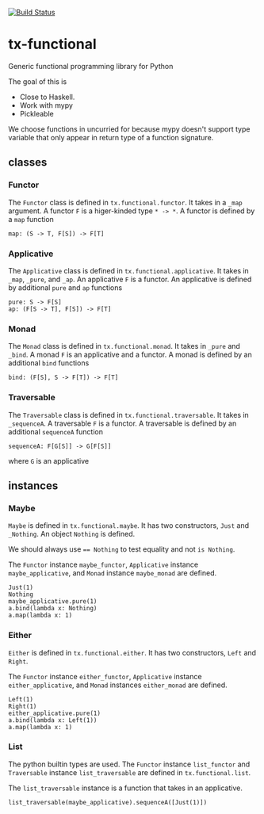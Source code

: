 [![Build Status](https://travis-ci.com/RENCI/tx-functional.svg?branch=master)](https://travis-ci.com/RENCI/tx-functional)

# tx-functional
Generic functional programming library for Python

The goal of this is
 * Close to Haskell.
 * Work with mypy
 * Pickleable

We choose functions in uncurried for because mypy doesn't support type variable that only appear in return type of a function signature.

## classes

### Functor

The `Functor` class is defined in `tx.functional.functor`.
It takes in a `_map` argument. A functor `F` is a higer-kinded type `* -> *`. 
A functor is defined by a `map` function
```
map: (S -> T, F[S]) -> F[T]
```

### Applicative

The `Applicative` class is defined in `tx.functional.applicative`.
It takes in `_map`, `_pure`, and `_ap`. An applicative `F` is a functor.
An applicative is defined by additional `pure` and `ap` functions
```
pure: S -> F[S]
ap: (F[S -> T], F[S]) -> F[T]
```

### Monad

The `Monad` class is defined in `tx.functional.monad`.
It takes in `_pure` and `_bind`. A monad `F` is an applicative and a functor.
A monad is defined by an additional `bind` functions
```
bind: (F[S], S -> F[T]) -> F[T]
```

### Traversable

The `Traversable` class is defined in `tx.functional.traversable`.
It takes in `_sequenceA`. A traversable `F` is a functor. 
A traversable is defined by an additional `sequenceA` function
```
sequenceA: F[G[S]] -> G[F[S]]
```
where `G` is an applicative

## instances

### Maybe
`Maybe` is defined in `tx.functional.maybe`. It has two constructors, `Just` and `_Nothing`. An object `Nothing` is defined.

We should always use `== Nothing` to test equality and not `is Nothing`.

The `Functor` instance `maybe_functor`, `Applicative` instance `maybe_applicative`, and `Monad` instance `maybe_monad` are defined. 

```
Just(1)
Nothing
maybe_applicative.pure(1)
a.bind(lambda x: Nothing)
a.map(lambda x: 1)
```

### Either 
`Either` is defined in `tx.functional.either`.  It has two constructors, `Left` and `Right`. 

The `Functor` instance `either_functor`, `Applicative` instance `either_applicative`, and `Monad` instances `either_monad` are defined.

```
Left(1)
Right(1)
either_applicative.pure(1)
a.bind(lambda x: Left(1))
a.map(lambda x: 1)
```

### List
The python builtin types are used. The `Functor` instance `list_functor` and `Traversable` instance `list_traversable` are defined in `tx.functional.list`.

The `list_traversable` instance is a function that takes in an applicative.

```
list_traversable(maybe_applicative).sequenceA([Just(1)])
```

